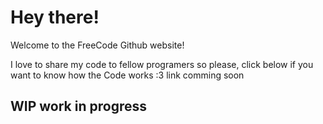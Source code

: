 <h1>Hey there!</h1>

Welcome to the FreeCode Github website!

I love to share my code to fellow programers so please, click below if you want to know how the Code works :3
<a>link comming soon</a>
<h2>WIP work in progress</h2>
